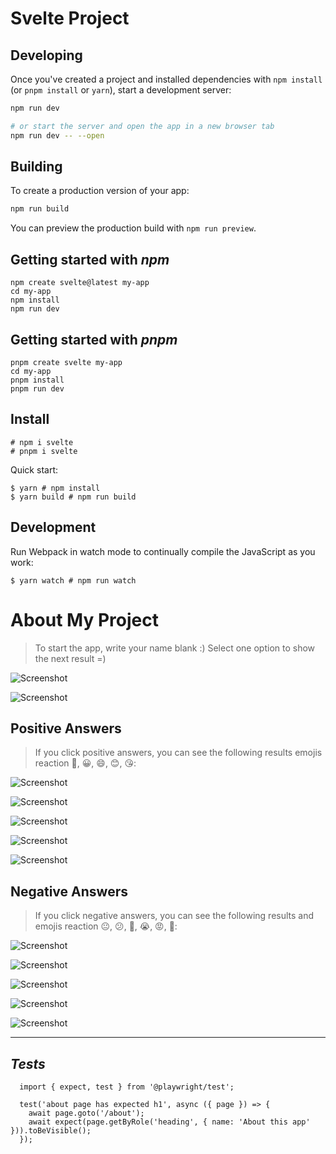 # Svelte Project

## Developing

Once you've created a project and installed dependencies with `npm install` (or `pnpm install` or `yarn`), start a development server:

```bash
npm run dev

# or start the server and open the app in a new browser tab
npm run dev -- --open
```

## Building

To create a production version of your app:

```bash
npm run build
```

You can preview the production build with `npm run preview`.

## Getting started with _npm_

```
npm create svelte@latest my-app
cd my-app
npm install
npm run dev

```

## Getting started with _pnpm_

```
pnpm create svelte my-app
cd my-app
pnpm install
pnpm run dev

```

## Install

```
# npm i svelte
# pnpm i svelte

```

Quick start:

```
$ yarn # npm install
$ yarn build # npm run build
```

## Development

Run Webpack in watch mode to continually compile the JavaScript as you work:

```
$ yarn watch # npm run watch
```

# About My Project

> To start the app, write your name blank :)
> Select one option to show the next result =)

![Screenshot](./screenshots/Screenshot.png)

![Screenshot](./screenshots/Screenshot-1.png)

## Positive Answers

> If you click positive answers, you can see the following results emojis reaction 🙂, 😀, 😄, 😊, 😘:

![Screenshot](./screenshots/Screenshot-2.png)

![Screenshot](./screenshots/Screenshot-3.png)

![Screenshot](./screenshots/Screenshot-4.png)

![Screenshot](./screenshots/Screenshot-5.png)

![Screenshot](./screenshots/Screenshot-6.png)

## Negative Answers

> If you click negative answers, you can see the following results and emojis reaction 😐, 😕, 🙁, 😭, 😡, 🤬:

![Screenshot](./screenshots/svelte-1.png)

![Screenshot](./screenshots/svelte-2.png)

![Screenshot](./screenshots/svelte-3.png)

![Screenshot](./screenshots/svelte-4.png)

![Screenshot](./screenshots/svelte-5.png)

---

## _Tests_

```
  import { expect, test } from '@playwright/test';

  test('about page has expected h1', async ({ page }) => {
  	await page.goto('/about');
  	await expect(page.getByRole('heading', { name: 'About this app' })).toBeVisible();
  });

```
